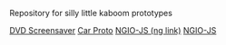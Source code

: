Repository for silly little kaboom prototypes

[DVD Screensaver](https://amyspark-ng.github.io/kaboom-prototypes/dvd-screensaver/index.html)
[Car Proto](https://amyspark-ng.github.io/kaboom-prototypes/car-proto/index.html)
[NGIO-JS (ng link)](https://www.newgrounds.com/projects/games/5567283/preview)
[NGIO-JS](https://amyspark-ng.github.io/kaboom-prototypes/newgrounds-io/www/index.html)